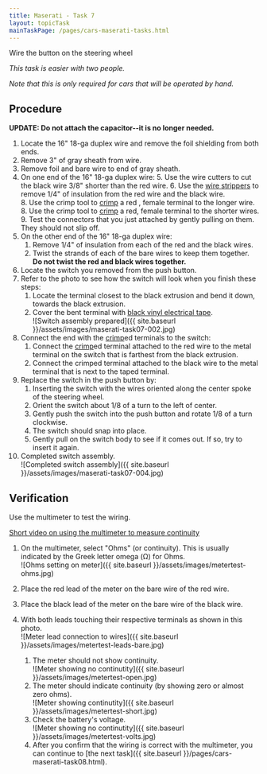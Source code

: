 ```yaml
---
title: Maserati - Task 7
layout: topicTask
mainTaskPage: /pages/cars-maserati-tasks.html
---
```


Wire the button on the steering wheel

_This task is easier with two people._

_Note that this is only required for cars that will be operated by hand._

## Procedure

**UPDATE: Do not attach the capacitor--it is no longer needed.**

1. Locate the 16" 18-ga duplex wire and remove the foil shielding from both ends.
2. Remove 3" of gray sheath from wire.
3. Remove foil and bare wire to end of gray sheath.
4. On one end of the 16" 18-ga duplex wire:
	5. Use the wire cutters to cut the black wire 3/8" shorter than the red wire.
	6. Use the [wire strippers](https://youtu.be/znljircthKs) to remove 1/4" of insulation from the red wire and the black wire.	
	8. Use the crimp tool to [crimp](https://youtu.be/znWw6qUWQW0) a red , female terminal to the longer wire.
	8. Use the crimp tool to [crimp](https://youtu.be/znWw6qUWQW0) a red, female terminal to the shorter wires.
	9. Test the connectors that you just attached by gently pulling on them. They should not slip off.
10. On the other end of the 16" 18-ga duplex wire:
	1. Remove 1/4" of insulation from each of the red and the black wires.
	2. Twist the strands of each of the bare wires to keep them together. **Do not twist the red and black wires together.**
10. Locate the switch you removed from the push button.
11. Refer to the photo to see how the switch will look when you finish these steps:
	1. Locate the terminal closest to the black extrusion and bend it down, towards the black extrusion.
	2. Cover the bent terminal with [black vinyl electrical tape](https://youtu.be/YtZQfntDxcY).<br>![Switch assembly prepared]({{ site.baseurl }}/assets/images/maserati-task07-002.jpg)
11. Connect the end with the [crimp](https://youtu.be/znWw6qUWQW0)ed terminals to the switch:
	1. Connect the [crimp](https://youtu.be/znWw6qUWQW0)ed terminal attached to the red wire to the metal terminal on the switch that is farthest from the black extrusion.
	2. Connect the crimped terminal attached to the black wire to the metal terminal that is next to the taped terminal.
15. Replace the switch in the push button by:
	1. Inserting the switch with the wires oriented along the center spoke of the steering wheel.
	2. Orient the switch about 1/8 of a turn to the left of center.
	3. Gently push the switch into the push button and rotate 1/8 of a turn clockwise.
	4. The switch should snap into place.
	5. Gently pull on the switch body to see if it comes out. If so, try to insert it again.
16. Completed switch assembly.<br>![Completed switch assembly]({{ site.baseurl }}/assets/images/maserati-task07-004.jpg)

## Verification

Use the multimeter to test the wiring.

[Short video on using the multimeter to measure continuity](https://youtu.be/x3cjTQxXr0g)

1. On the multimeter, select "Ohms" (or continuity). This is usually indicated by the Greek letter omega (&#937;) for Ohms. <br>![Ohms setting on meter]({{ site.baseurl }}/assets/images/metertest-ohms.jpg)

2. Place the red lead of the meter on the bare wire of the red wire.
3. Place the black lead of the meter on the bare wire of the black wire.
4. With both leads touching their respective terminals as shown in this photo. <br>![Meter lead connection to wires]({{ site.baseurl }}/assets/images/metertest-leads-bare.jpg)
	1. The meter should not show continuity.<br>![Meter showing no continutity]({{ site.baseurl }}/assets/images/metertest-open.jpg)
	1. The meter should indicate continuity (by showing zero or almost zero ohms).<br>![Meter showing continutity]({{ site.baseurl }}/assets/images/metertest-short.jpg)
    1. Check the battery's voltage.<br>![Meter showing no continutity]({{ site.baseurl }}/assets/images/metertest-volts.jpg)
    1. After you confirm that the wiring is correct with the multimeter, you can continue to [the next task]({{ site.baseurl }}/pages/cars-maserati-task08.html).

